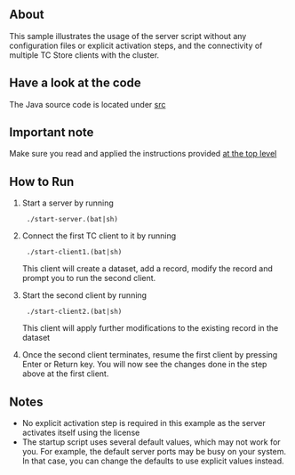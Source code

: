 About
-----
This sample illustrates the usage of the server script without any configuration files or explicit activation steps,
and the connectivity of multiple TC Store clients with the cluster.

Have a look at the code
-----------------------
The Java source code is located under [src](src/)

Important note
--------------
Make sure you read and applied the instructions provided [at the top level](../../../)

How to Run
----------

1. Start a server by running 

        ./start-server.(bat|sh)
        
2. Connect the first TC client to it by running 

        ./start-client1.(bat|sh)
    
    This client will create a dataset, add a record, modify the record and prompt you to run the second client.
    
3. Start the second client by running 

        ./start-client2.(bat|sh)
    
    This client will apply further modifications to the existing record in the dataset
    
4. Once the second client terminates, resume the first client by pressing Enter or Return key.
You will now see the changes done in the step above at the first client.

Notes
-----

* No explicit activation step is required in this example as the server activates itself using the license
* The startup script uses several default values, which may not work for you. For example, the default server ports may
be busy on your system. In that case, you can change the defaults to use explicit values instead.
